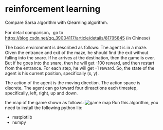 # reinforcement learning
Compare Sarsa algorithm with Qlearning algorithm.

For detail comparison，go to https://blog.csdn.net/qq_39004117/article/details/81705845 (in Chinese)

The basic environment is described as follows:
The agent is in a maze. Given the entrance and exit of the maze, he should find the exit without falling into the snare. If he arrives at the destination, then the game is over. But if he goes into the snare, then he will get -100 reward, and then restart from the entrance. For each step, he will get -1 reward.
So, the state of the agent is his current position, specifically (x, y).

The action of the agent is the moving direction. The action space is discrete. The agent can go toward four direactions each timestep, specifically, left, right, up and down.

the map of the game shown as follows:
![game map](https://github.com/nuomizai/Qlearning/blob/master/image/map.jpg)
Run this algorithm, you need to install the following python lib:
- matplotlib
- numpy
